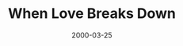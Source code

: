---
layout: message
category: message
series: "Beyond Mars and Venus"
title: "When Love Breaks Down"
date: 2000-03-25
audio-description: "What does the Bible have to say to us about our relationships with one another? "
audio: ""
audio-title: "When Love Breaks Down"
audio-duration: "&#58;"
---